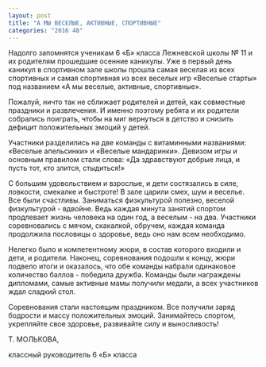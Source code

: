 ```yaml
---
layout: post
title: "А МЫ ВЕСЕЛЫЕ, АКТИВНЫЕ, СПОРТИВНЫЕ"
categories: "2016 48"
---
```


Надолго запомнятся ученикам 6 «Б» класса Лежневской школы № 11 и их родителям прошедшие осенние каникулы. Уже в первый день каникул в спортивном зале школы прошла самая веселая из всех спортивных и самая спортивная из всех веселых игр «Веселые старты» под названием «А мы веселые, активные, спортивные».

Пожалуй, ничто так не сближает родителей и детей, как совместные праздники и развлечения. И именно поэтому ребята и их родители собрались поиграть, чтобы на миг вернуться в детство и снизить дефицит положительных эмоций у детей.

Участники разделились на две команды с витаминными названиями: «Веселые апельсинки» и «Веселые мандаринки». Девизом игры и основным правилом стали слова: «Да здравствуют добрые лица, и пусть тот, кто злится, стыдиться!»

С большим удовольствием и взрослые, и дети состязались в силе, ловкости, смекалке и быстроте! В зале царили смех, шум и веселье. Все были счастливы. Заниматься физкультурой полезно, веселой физкультурой - вдвойне. Ведь каждая минута занятий спортом продлевает жизнь человека на один год, а веселым - на два. Участники соревновались с мячом, скакалкой, обручем, каждая команда продолжила пословицы о здоровье, ведь оно нам всем необходимо.

Нелегко было и компетентному жюри, в состав которого входили и дети, и родители. Наконец, соревнования подошли к концу, жюри подвело итоги и оказалось, что обе команды набрали одинаковое количество баллов - победила дружба. Команды были награждены дипломами, самые активные мамы получили медали, а всех участников ждал сладкий стол.

Соревнования стали настоящим праздником. Все получили заряд бодрости и массу положительных эмоций. Занимайтесь спортом, укрепляйте свое здоровье, развивайте силу и выносливость!

Т. МОЛЬКОВА,

классный руководитель 6 «Б» класса


